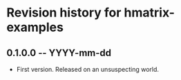 # Revision history for hmatrix-examples

## 0.1.0.0  -- YYYY-mm-dd

* First version. Released on an unsuspecting world.
